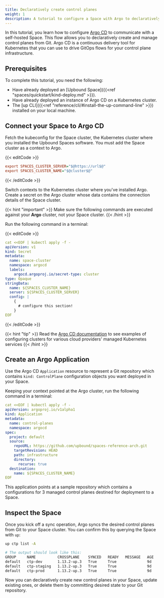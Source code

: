 ```yaml
---
title: Declaratively create control planes
weight: 1
description: A tutorial to configure a Space with Argo to declaratively create and manage control planes
---
```


In this tutorial, you learn how to configure [Argo CD](https://argoproj.github.io/cd/) to communicate with a self-hosted Space. This flow allows you to declaratively create and manage control planes from Git. Argo CD is a continuous delivery tool for Kubernetes that you can use to drive GitOps flows for your control plane infrastructure.

## Prerequisites

To complete this tutorial, you need the following:

- Have already deployed an [Upbound Space]({{<ref "spaces/quickstart/kind-deploy.md" >}}).
- Have already deployed an instance of Argo CD on a Kubernetes cluster.
- The [up CLI]({{<ref "reference/cli/#install-the-up-command-line" >}}) installed on your local machine.

## Connect your Space to Argo CD

Fetch the kubeconfig for the Space cluster, the Kubernetes cluster where you installed the Upbound Spaces software. You must add the Space cluster as a context to Argo.

{{< editCode >}}
```ini
export SPACES_CLUSTER_SERVER="$@https://url$@"
export SPACES_CLUSTER_NAME="$@cluster$@"
```
{{< /editCode >}}

Switch contexts to the Kubernetes cluster where you've installed Argo. Create a secret on the Argo cluster whose data contains the connection details of the Space cluster.

{{< hint "important" >}}
Make sure the following commands are executed against your **Argo** cluster, not your Space cluster.
{{< /hint >}}

Run the following command in a terminal:

{{< editCode >}}
```yaml
cat <<EOF | kubectl apply -f -
apiVersion: v1
kind: Secret
metadata:
  name: space-cluster
  namespace: argocd
  labels:
    argocd.argoproj.io/secret-type: cluster
type: Opaque
stringData:
  name: ${SPACES_CLUSTER_NAME}
  server: ${SPACES_CLUSTER_SERVER}
  config: |
    {
      # configure this section!
    }    
EOF
```
{{< /editCode >}}

{{< hint "tip" >}}
Read the [Argo CD documentation](https://argo-cd.readthedocs.io/en/stable/operator-manual/declarative-setup/#clusters
) to see examples of configuring clusters for various cloud providers' managed Kubernetes services
{{< /hint >}}

## Create an Argo Application

Use the Argo CD `Application` resource to represent a Git repository which contains `kind: ControlPlane` configuration objects you want deployed in your Space.

Keeping your context pointed at the Argo cluster, run the following command in a terminal:

```yaml
cat <<EOF | kubectl apply -f -
apiVersion: argoproj.io/v1alpha1
kind: Application
metadata:
  name: control-planes
  namespace: argocd
spec:
  project: default
  source:
    repoURL: https://github.com/upbound/spaces-reference-arch.git
    targetRevision: HEAD
    path: infrastructure
    directory:
      recurse: true
  destination:
    name: ${SPACES_CLUSTER_NAME}
EOF
```

This application points at a sample repository which contains a configurations for 3 managed control planes destined for deployment to a Space.

## Inspect the Space

Once you kick off a sync operation, Argo syncs the desired control planes from Git to your Space cluster. You can confirm this by querying the Space with `up`:

```bash {copy-lines="1"}
up ctp list -A

# The output should look like this:
GROUP     NAME          CROSSPLANE    SYNCED   READY   MESSAGE   AGE
default   ctp-dev       1.13.2-up.3   True     True              9d
default   ctp-staging   1.13.2-up.3   True     True              9d
default   ctp-prod      1.13.2-up.3   True     True              9d
```

Now you can declaratively create new control planes in your Space, update existing ones, or delete them by committing desired state to your Git repository.